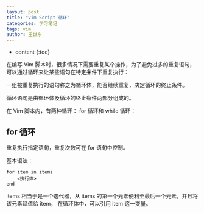 ```yaml
---
layout: post
title: "Vim Script 循环"
categories: 学习笔记
tags: vim
author: 王世东
---
```


* content
{:toc}


在编写 Vim 脚本时，很多情况下需要重复某个操作，为了避免过多的重复语句，
可以通过循环来让某些语句在特定条件下重复执行：

一组被重复执行的语句称之为循环体，能否继续重复，决定循环的终止条件。

循环语句是由循环体及循环的终止条件两部分组成的。

在 Vim 脚本内，有两种循环： for 循环和 while 循环：

## for 循环

重复执行指定语句，重复次数可在 for 语句中控制。

基本语法：

```
for item in items
    <执行体>
end
```

items 相当于是一个迭代器，从 items 的第一个元素便利至最后一个元素，并且将该元素赋值给 item，
在循环体中，可以引用 item 这一变量。


